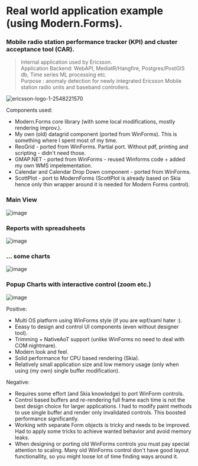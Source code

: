 # Real world application example (using Modern.Forms).

### Mobile radio station performance tracker (KPI) and cluster acceptance tool (CAR). 
> Internal application used by Ericsson.  
> Application Backend: WebAPI, MediatR/Hangfire, Postgres/PostGIS db, Time series ML processing etc.  
> Purpose : anomaly detection for newly integrated Ericsson Mobile station radio units and baseband controllers.

![ericsson-logo-1-2548221570](https://github.com/dax-leo/Modern.Forms.Showcases/assets/70173560/77f7951f-7010-4754-b5a0-ff1bbcf13d21)



Components used: 
- Modern.Forms core library (with some local modifications, mostly rendering improv.).
- My own (old) datagrid component (ported from WinForms). This is something where I spent most of my time.
- ReoGrid - ported from WinForms. Partial port. Without pdf, printing and scripting - didn't need those.
- GMAP.NET - ported from WinForms - reused Winforms code + added my own WMS impelementation.
- Calendar and Calendar Drop Down component - ported from WinForms.
- ScottPlot - port to ModernForms (ScottPlot is already based on Skia hence only thin wrapper around it is needed for Modern Forms control).

### Main View
![image](https://github.com/dax-leo/Modern.Forms.Showcases/assets/70173560/f0625b10-1efa-4206-85c9-dbeec3134bc5)

### Reports with spreadsheets
![image](https://github.com/dax-leo/Modern.Forms.Showcases/assets/70173560/298e061f-ab21-4eb6-b0f4-7fd4f40173ae)

### ... some charts
![image](https://github.com/dax-leo/Modern.Forms.Showcases/assets/70173560/cffe7305-46f2-4d66-8c68-745c0e47528b)

### Popup Charts with interactive control (zoom etc.)
![image](https://github.com/dax-leo/Modern.Forms.Showcases/assets/70173560/404e24e2-1d8b-4518-b2ae-2b621e392b31)

Positive:
- Multi OS platform using WinForms style (if you are wpf/xaml hater :).
- Eeasy to design and control UI components (even without designer tool).
- Trimming + NativeAoT support (unlike WinForms no need to deal with COM nightmare).
- Modern look and feel.
- Solid performance for CPU based rendering (Skia).
- Relatively small application size and low memory usage (only when using (my own) single buffer modification).

Negative:
- Requires some effort (and Skia knowledge) to port WinForm controls.
- Control based buffers and re-rendering full frame each time is not the best design choice for larger applications. I had to modify paint methods to use single buffer and render only invalidated controls. This boosted performance significantly.
- Working with separate Form objects is tricky and needs to be improved. Had to apply some tricks to achieve wanted behavior and avoid memory leaks.
- When designing or porting old WinForms controls you must pay special attention to scaling. Many old WinForms control don't have good layout functionallity, so you might loose lot of time finding ways around it.
